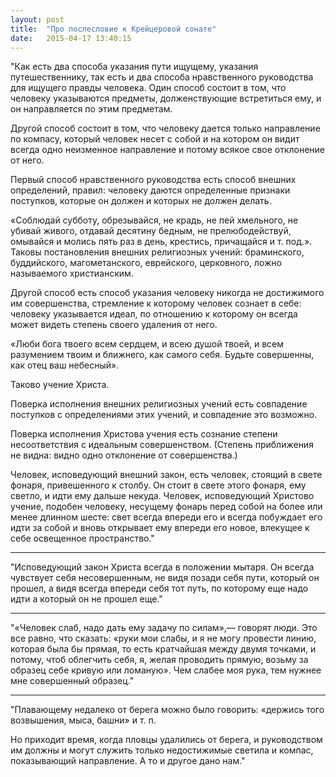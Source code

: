 ```yaml
---
layout: post
title:  "Про послесловие к Крейцеровой сонате"
date:   2015-04-17 13:40:15
---
```

"Как есть два способа указания пути ищущему, указания путешественнику, так есть и два способа нравственного руководства для ищущего правды человека. Один способ состоит в том, что человеку указываются предметы, долженствующие встретиться ему, и он направляется по этим предметам.

Другой способ состоит в том, что человеку дается только направление по компасу, который человек несет с собой и на котором он видит всегда одно неизменное направление и потому всякое свое отклонение от него.

Первый способ нравственного руководства есть способ внешних определений, правил: человеку даются определенные признаки поступков, которые он должен и которых не должен делать.

«Соблюдай субботу, обрезывайся, не крадь, не пей хмельного, не убивай живого, отдавай десятину бедным, не прелюбодействуй, омывайся и молись пять раз в день, крестись, причащайся и т. под.». Таковы постановления внешних религиозных учений: браминского, буддийского, магометанского, еврейского, церковного, ложно называемого христианским.

Другой способ есть способ указания человеку никогда не достижимого им совершенства, стремление к которому человек сознает в себе: человеку указывается идеал, по отношению к которому он всегда может видеть степень своего удаления от него.

«Люби бога твоего всем сердцем, и всею душой твоей, и всем разумением твоим и ближнего, как самого себя. Будьте совершенны, как отец ваш небесный».

Таково учение Христа.

Поверка исполнения внешних религиозных учений есть совпадение поступков с определениями этих учений, и совпадение это возможно.

Поверка исполнения Христова учения есть сознание степени несоответствия с идеальным совершенством. (Степень приближения не видна: видно одно отклонение от совершенства.)

Человек, исповедующий внешний закон, есть человек, стоящий в свете фонаря, привешенного к столбу. Он стоит в свете этого фонаря, ему светло, и идти ему дальше некуда. Человек, исповедующий Христово учение, подобен человеку, несущему фонарь перед собой на более или менее длинном шесте: свет всегда впереди его и всегда побуждает его идти за собой и вновь открывает ему впереди его новое, влекущее к себе освещенное пространство."

***

"Исповедующий закон Христа всегда в положении мытаря. Он всегда чувствует себя несовершенным, не видя позади себя пути, который он прошел, а видя всегда впереди себя тот путь, по которому еще надо идти а который он не прошел еще."

***

"«Человек слаб, надо дать ему задачу по силам»,— говорят люди. Это все равно, что сказать: «руки мои слабы, и я не могу провести линию, которая была бы прямая, то есть кратчайшая между двумя точками, и потому, чтоб облегчить себя, я, желая проводить прямую, возьму за образец себе кривую или ломаную». Чем слабее моя рука, тем нужнее мне совершенный образец."

***

"Плавающему недалеко от берега можно было говорить: «держись того возвышения, мыса, башни» и т. п.

Но приходит время, когда пловцы удалились от берега, и руководством им должны и могут служить только недостижимые светила и компас, показывающий направление. А то и другое дано нам."

